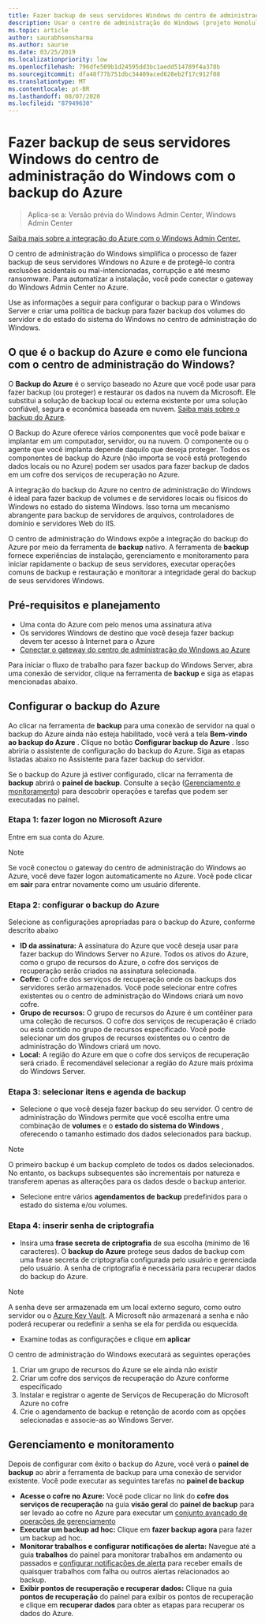 ```yaml
---
title: Fazer backup de seus servidores Windows do centro de administração do Windows com o backup do Azure
description: Usar o centro de administração do Windows (projeto Honolulu) para fazer backup de servidores Windows com o backup do Azure
ms.topic: article
author: saurabhsensharma
ms.author: saurse
ms.date: 03/25/2019
ms.localizationpriority: low
ms.openlocfilehash: 796dfe509b1d24595dd3bc1aedd514789f4a378b
ms.sourcegitcommit: dfa48f77b751dbc34409aced628eb2f17c912f08
ms.translationtype: MT
ms.contentlocale: pt-BR
ms.lasthandoff: 08/07/2020
ms.locfileid: "87949630"
---
```

# <a name="backup-your-windows-servers-from-windows-admin-center-with-azure-backup"></a>Fazer backup de seus servidores Windows do centro de administração do Windows com o backup do Azure

>Aplica-se a: Versão prévia do Windows Admin Center, Windows Admin Center

[Saiba mais sobre a integração do Azure com o Windows Admin Center.](../plan/azure-integration-options.md)

O centro de administração do Windows simplifica o processo de fazer backup de seus servidores Windows no Azure e de protegê-lo contra exclusões acidentais ou mal-intencionadas, corrupção e até mesmo ransomware. Para automatizar a instalação, você pode conectar o gateway do Windows Admin Center no Azure.

Use as informações a seguir para configurar o backup para o Windows Server e criar uma política de backup para fazer backup dos volumes do servidor e do estado do sistema do Windows no centro de administração do Windows.

## <a name="what-is-azure-backup-and-how-does-it-work-with-windows-admin-center"></a>O que é o backup do Azure e como ele funciona com o centro de administração do Windows?

O **Backup do Azure** é o serviço baseado no Azure que você pode usar para fazer backup (ou proteger) e restaurar os dados na nuvem da Microsoft. Ele substitui a solução de backup local ou externa existente por uma solução confiável, segura e econômica baseada em nuvem.
[Saiba mais sobre o backup do Azure](https://docs.microsoft.com/azure/backup/backup-overview).

O Backup do Azure oferece vários componentes que você pode baixar e implantar em um computador, servidor, ou na nuvem. O componente ou o agente que você implanta depende daquilo que deseja proteger. Todos os componentes de backup do Azure (não importa se você está protegendo dados locais ou no Azure) podem ser usados para fazer backup de dados em um cofre dos serviços de recuperação no Azure.

A integração do backup do Azure no centro de administração do Windows é ideal para fazer backup de volumes e de servidores locais ou físicos do Windows no estado do sistema Windows. Isso torna um mecanismo abrangente para backup de servidores de arquivos, controladores de domínio e servidores Web do IIS.

O centro de administração do Windows expõe a integração do backup do Azure por meio da ferramenta de **backup** nativo. A ferramenta de **backup** fornece experiências de instalação, gerenciamento e monitoramento para iniciar rapidamente o backup de seus servidores, executar operações comuns de backup e restauração e monitorar a integridade geral do backup de seus servidores Windows.

## <a name="prerequisites-and-planning"></a>Pré-requisitos e planejamento

- Uma conta do Azure com pelo menos uma assinatura ativa
- Os servidores Windows de destino que você deseja fazer backup devem ter acesso à Internet para o Azure
- [Conectar o gateway do centro de administração do Windows ao Azure](azure-integration.md)

Para iniciar o fluxo de trabalho para fazer backup do Windows Server, abra uma conexão de servidor, clique na ferramenta de **backup** e siga as etapas mencionadas abaixo.

## <a name="setup-azure-backup"></a>Configurar o backup do Azure
Ao clicar na ferramenta de **backup** para uma conexão de servidor na qual o backup do Azure ainda não esteja habilitado, você verá a tela **Bem-vindo ao backup do Azure** . Clique no botão **Configurar backup do Azure** . Isso abriria o assistente de configuração do backup do Azure. Siga as etapas listadas abaixo no Assistente para fazer backup do servidor.

Se o backup do Azure já estiver configurado, clicar na ferramenta de **backup** abrirá o **painel de backup**. Consulte a seção ([Gerenciamento e monitoramento](#management-and-monitoring)) para descobrir operações e tarefas que podem ser executadas no painel.

### <a name="step-1-login-to-microsoft-azure"></a>Etapa 1: fazer logon no Microsoft Azure
Entre em sua conta do Azure.

> [!NOTE]
> Se você conectou o gateway do centro de administração do Windows ao Azure, você deve fazer logon automaticamente no Azure. Você pode clicar em **sair** para entrar novamente como um usuário diferente.

### <a name="step-2-set-up-azure-backup"></a>Etapa 2: configurar o backup do Azure
Selecione as configurações apropriadas para o backup do Azure, conforme descrito abaixo

 - **ID da assinatura:** A assinatura do Azure que você deseja usar para fazer backup do Windows Server no Azure. Todos os ativos do Azure, como o grupo de recursos do Azure, o cofre dos serviços de recuperação serão criados na assinatura selecionada.
 - **Cofre:** O cofre dos serviços de recuperação onde os backups dos servidores serão armazenados. Você pode selecionar entre cofres existentes ou o centro de administração do Windows criará um novo cofre.
 - **Grupo de recursos:** O grupo de recursos do Azure é um contêiner para uma coleção de recursos. O cofre dos serviços de recuperação é criado ou está contido no grupo de recursos especificado. Você pode selecionar um dos grupos de recursos existentes ou o centro de administração do Windows criará um novo.
 - **Local:** A região do Azure em que o cofre dos serviços de recuperação será criado. É recomendável selecionar a região do Azure mais próxima do Windows Server.

### <a name="step-3-select-backup-items-and-schedule"></a>Etapa 3: selecionar itens e agenda de backup

- Selecione o que você deseja fazer backup do seu servidor. O centro de administração do Windows permite que você escolha entre uma combinação de **volumes** e o **estado do sistema do Windows** , oferecendo o tamanho estimado dos dados selecionados para backup.

> [!NOTE]
> O primeiro backup é um backup completo de todos os dados selecionados. No entanto, os backups subsequentes são incrementais por natureza e transferem apenas as alterações para os dados desde o backup anterior.

- Selecione entre vários **agendamentos de backup** predefinidos para o estado do sistema e/ou volumes.

### <a name="step-4-enter-encryption-passphrase"></a>Etapa 4: inserir senha de criptografia

- Insira uma **frase secreta de criptografia** de sua escolha (mínimo de 16 caracteres).  O **backup do Azure** protege seus dados de backup com uma frase secreta de criptografia configurada pelo usuário e gerenciada pelo usuário. A senha de criptografia é necessária para recuperar dados do backup do Azure.

> [!NOTE]
> A senha deve ser armazenada em um local externo seguro, como outro servidor ou o [Azure Key Vault](https://docs.microsoft.com/azure/key-vault/quick-create-portal). A Microsoft não armazenará a senha e não poderá recuperar ou redefinir a senha se ela for perdida ou esquecida.

- Examine todas as configurações e clique em **aplicar**

O centro de administração do Windows executará as seguintes operações

1. Criar um grupo de recursos do Azure se ele ainda não existir
2. Criar um cofre dos serviços de recuperação do Azure conforme especificado
3. Instalar e registrar o agente de Serviços de Recuperação do Microsoft Azure no cofre
4. Crie o agendamento de backup e retenção de acordo com as opções selecionadas e associe-as ao Windows Server.

## <a name="management-and-monitoring"></a>Gerenciamento e monitoramento

Depois de configurar com êxito o backup do Azure, você verá o **painel de backup** ao abrir a ferramenta de backup para uma conexão de servidor existente. Você pode executar as seguintes tarefas no **painel de backup**

- **Acesse o cofre no Azure:** Você pode clicar no link do **cofre dos serviços de recuperação** na guia **visão geral** do **painel de backup** para ser levado ao cofre no Azure para executar um [conjunto avançado de operações de gerenciamento](https://docs.microsoft.com/azure/backup/backup-azure-manage-windows-server)
- **Executar um backup ad hoc:** Clique em **fazer backup agora** para fazer um backup ad hoc.
- **Monitorar trabalhos e configurar notificações de alerta:** Navegue até a guia **trabalhos** do painel para monitorar trabalhos em andamento ou passados e [configurar notificações de alerta](https://docs.microsoft.com/azure/backup/backup-azure-manage-windows-server#configuring-notifications-for-alerts) para receber emails de quaisquer trabalhos com falha ou outros alertas relacionados ao backup.
- **Exibir pontos de recuperação e recuperar dados:** Clique na guia **pontos de recuperação** do painel para exibir os pontos de recuperação e clique em **recuperar dados** para obter as etapas para recuperar os dados do Azure.